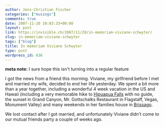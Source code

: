 ```yaml
---
author: Jens-Christian Fischer
categories: ["musings"]
comments: true
date: 2007-11-20 10:03:33+00:00
layout: post
link: https://invisible.ch/2007/11/20/in-memoriam-viviane-schwyter/
slug: in-memoriam-viviane-schwyter
tags: ["blog"]
title: In memoriam Viviane Schwyter
type: post
wordpress_id: 636
---
```


**meta note:** I sure hope this isn't turning into a regular feature

I got the news from a friend this morning. Viviane, my girlfriend before I met and married my wife, decided to end her life yesterday. We spent a bit more than a year together, including a wonderful 4 week vacation in the US and Hawaii (including a very memorable hike to [Hipuapua Falls][1] with no guide, the sunset in Grand Canyon, Mr. Gottschalks Restaurant in Flagstaff, Vegas, Monument Valley) and many weekends in her families house in [Brissago][2].

We lost contact after I got married, and unfortunately Viviane didn't come to our mutual friends party a couple of weeks ago. 


[1]: https://www.hawaiiweb.com/molokai/sites_to_see/HaipuapuaFalls.htm
[2]: https://www.brissago.ch/
